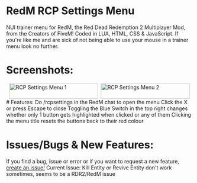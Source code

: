 # RedM RCP Settings Menu
NUI trainer menu for RedM, the Red Dead Redemption 2 Multiplayer Mod, from the Creators of FiveM! Coded in LUA, HTML, CSS &amp; JavaScript.
If you're like me and are sick of not being able to use your mouse in a trainer menu look no further.
# Screenshots:
<div class="row" style="display: flex;flex-wrap: wrap;padding: 0 4px;box-sizing: border-box;"> 
  <div class="column" style="flex: 50%;max-width: 50%;padding: 0 4px;box-sizing: border-box;">
    <img src="https://www.rcpisawesome.co.uk/dev/RedmRCPsettings/1.png" alt="RCP Settings Menu 1" style="width:100%">
  </div>
  <div class="column" style="flex: 50%;max-width: 50%;padding: 0 4px;box-sizing: border-box;">
    <img src="https://www.rcpisawesome.co.uk/dev/RedmRCPsettings/2.png" alt="RCP Settings Menu 2" style="width:100%">
    <img src="https://www.rcpisawesome.co.uk/dev/RedmRCPsettings/3.png" alt="RCP Settings Menu 3" style="width:100%">
  </div>  
</div>
# Features:
Do /rcpsettings in the RedM chat to open the menu
Click the X or press Escape to close
Toggling the Blue Switch in the top right changes whether only 1 button gets highlighted when clicked or any of them
Clicking the menu title resets the buttons back to their red colour

# Issues/Bugs &amp; New Features:
If you find a bug, issue or error or if you want to request a new feature, [create an issue!](https://github.com/RCPisAwesome/RedmRCPsettings/issues)
Current Issue: Kill Entity or Revive Entity don't work sometimes, seems to be a RDR2/RedM issue
